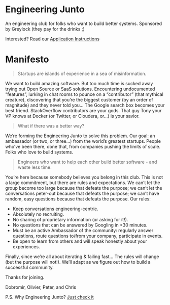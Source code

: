 # Engineering Junto
An engineering club for folks who want to build better systems. Sponsored by Greylock (they pay for the drinks ;)

Interested? Read our [Application Instructions](Joining.md)

# Manifesto

> Startups are islands of experience in a sea of misinformation.

We want to build amazing software. But too much time is sucked away trying out Open Source or SaaS solutions. Encountering undocumented “features”, lurking in chat rooms to pounce on a “contributor” (that mythical creature), discovering that you’re the biggest customer (by an order of magnitude) and they never told you… The Google search box becomes your best friend. StackOverflow contributors are your gods. That guy Tony your VP knows at Docker (or Twitter, or Cloudera, or…) is your savior.

> What if there was a better way?

We’re forming the Engineering Junto to solve this problem. Our goal: an ambassador (or two, or three...) from the world’s greatest startups. People who’ve been there, done that, from companies pushing the limits of scale. Folks who love to build systems.

> Engineers who want to help each other build better software - and waste less time.

You’re here because somebody believes you belong in this club. This is not a large commitment, but there are rules and expectations. We can’t let the group become too large because that defeats the purpose; we can’t let the conversations peter-out because that defeats the purpose; we can’t have random, easy questions because that defeats the purpose. Our rules:

 * Keep conversations engineering-centric.
 * Absolutely no recruiting.
 * No sharing of proprietary information (or asking for it!).
 * No questions that can be answered by Googling in <30 minutes.
 * Must be an active Ambassador of the community: regularly answer questions, route questions to/from your company, participate in events.
 * Be open to learn from others and will speak honestly about your experiences.

Finally, since we’re all about iterating & failing fast… The rules will change (but the purpose will not!). We’ll adapt as we figure out how to build a successful community.

Thanks for joining.

Dobromir, Olivier, Peter, and Chris

P.S. Why Engineering Junto? [Just check it](http://en.wikipedia.org/wiki/Junto_%28club%29)
